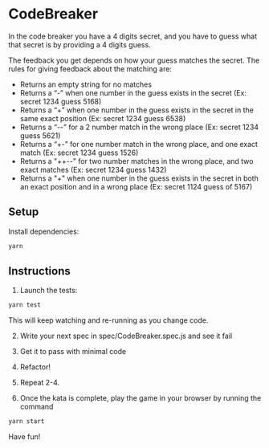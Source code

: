 # CodeBreaker

In the code breaker you have a 4 digits secret, and you have to guess what that secret is by providing a 4 digits guess.

The feedback you get depends on how your guess matches the secret. The rules for giving feedback about the matching are:

- Returns an empty string for no matches
- Returns a “-” when one number in the guess exists in the secret (Ex: secret 1234 guess 5168)
- Returns a “+” when one number in the guess exists in the secret in the same exact position  (Ex: secret 1234 guess 6538)
- Returns a “--” for a 2 number match in the wrong place (Ex: secret 1234 guess 5621)
- Returns a “+-” for one number match in the wrong place, and one exact match (Ex: secret 1234 guess 1526)
- Returns a "++--" for two number matches in the wrong place, and two exact matches (Ex: secret 1234 guess 1432)
- Returns a "+" when one number in the guess exists in the secret in both an exact position and in a wrong place (Ex: secret 1124 guess of 5167)

## Setup

Install dependencies:

```bash
yarn
```

## Instructions

1. Launch the tests:

```bash
yarn test
```

This will keep watching and re-running as you change code.

2. Write your next spec in spec/CodeBreaker.spec.js and see it fail

3. Get it to pass with minimal code

4. Refactor!

5. Repeat 2-4.

6. Once the kata is complete, play the game in your browser by running the command

```bash
yarn start
```

Have fun!
